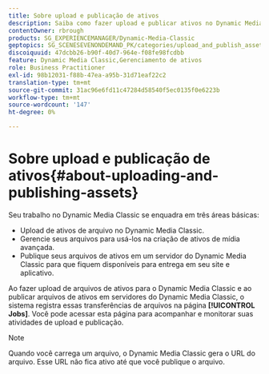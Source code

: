 ```yaml
---
title: Sobre upload e publicação de ativos
description: Saiba como fazer upload e publicar ativos no Dynamic Media Classic.
contentOwner: rbrough
products: SG_EXPERIENCEMANAGER/Dynamic-Media-Classic
geptopics: SG_SCENESEVENONDEMAND_PK/categories/upload_and_publish_assets
discoiquuid: 47dcbb26-b90f-40d7-964e-f08fe98fcdbb
feature: Dynamic Media Classic,Gerenciamento de ativos
role: Business Practitioner
exl-id: 98b12031-f88b-47ea-a95b-31d71eaf22c2
translation-type: tm+mt
source-git-commit: 31ac96e6fd11c47284d58540f5ec0135f0e6223b
workflow-type: tm+mt
source-wordcount: '147'
ht-degree: 0%

---
```


# Sobre upload e publicação de ativos{#about-uploading-and-publishing-assets}

Seu trabalho no Dynamic Media Classic se enquadra em três áreas básicas:

* Upload de ativos de arquivo no Dynamic Media Classic.
* Gerencie seus arquivos para usá-los na criação de ativos de mídia avançada.
* Publique seus arquivos de ativos em um servidor do Dynamic Media Classic para que fiquem disponíveis para entrega em seu site e aplicativo.

Ao fazer upload de arquivos de ativos para o Dynamic Media Classic e ao publicar arquivos de ativos em servidores do Dynamic Media Classic, o sistema registra essas transferências de arquivos na página **[!UICONTROL Jobs]**. Você pode acessar esta página para acompanhar e monitorar suas atividades de upload e publicação.

>[!NOTE]
>
>Quando você carrega um arquivo, o Dynamic Media Classic gera o URL do arquivo. Esse URL não fica ativo até que você publique o arquivo.

<!-- >[!NOTE]
>
>A new Instant Publish feature was made available shortly after the release of Dynamic Media Classic 6.0. This feature, which publishes assets immediately with one step, is being rolled out gradually, replacing the **[!UICONTROL Mark for Publish]** functionality. Some users will continue to see the current interface and functionality for a while, until they are included in the rollout. In addition, some assets will continue to use the “Mark for Publish” process for a while after the rollout. -->
